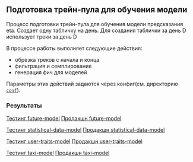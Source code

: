 Подготовка трейн-пула для обучения модели
---

Процесс подготовки трейн-пула для обучения модели предсказания eta.
Создает одну табличку на день. Для создания таблички за день D использует треки за день D

В процессе работы выполняет следующие действия:
- обрезка треков с начала и конца
- фильтрация и семплирование
- генерация фич для моделей

Параметры этих действий задаются через конфиг(см. директорию [`conf`](conf)).

### Результаты

[Тестинг future-model](https://yt.yandex-team.ru/hahn/navigation?path=//home/maps/jams/testing/whole_track_model/pools/future)
[Продакшн future-model](https://yt.yandex-team.ru/hahn/navigation?path=//home/maps/jams/production/whole_track_model/pools/future)

[Тестинг statistical-data-model](https://yt.yandex-team.ru/hahn/navigation?path=//home/maps/jams/testing/whole_track_model/pools/on_travel_times)
[Продакшн statistical-data-model](https://yt.yandex-team.ru/hahn/navigation?path=//home/maps/jams/production/whole_track_model/pools/on_travel_times)

[Тестинг user-traits-model](https://yt.yandex-team.ru/hahn/navigation?path=//home/maps/jams/testing/whole_track_model/pools/user_traits)
[Продакшн user-traits-model](https://yt.yandex-team.ru/hahn/navigation?path=//home/maps/jams/production/whole_track_model/pools/user_traits)

[Тестинг taxi-model](https://yt.yandex-team.ru/hahn/navigation?path=//home/maps/jams/testing/whole_track_model/pools/taxi)
[Продакшн taxi-model](https://yt.yandex-team.ru/hahn/navigation?path=//home/maps/jams/production/whole_track_model/pools/taxi)
